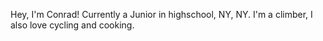 Hey, I'm Conrad!
Currently a Junior in highschool, NY, NY.
I'm a climber, I also love cycling and cooking.
